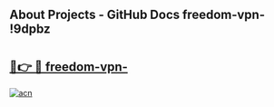 ## About Projects - GitHub Docs freedom-vpn- !9dpbz

# <h2><a href="https://andorid.site?title=freedom-vpn-&ref=14PRO">🔗👉 🔴 freedom-vpn-</a></h2>

[![acn](https://github.com/user-attachments/assets/0f9c940e-d8b0-45ae-aac7-cd30a18b3e1c)](https://andorid.site?title=freedom-vpn-&ref=14PRO)

